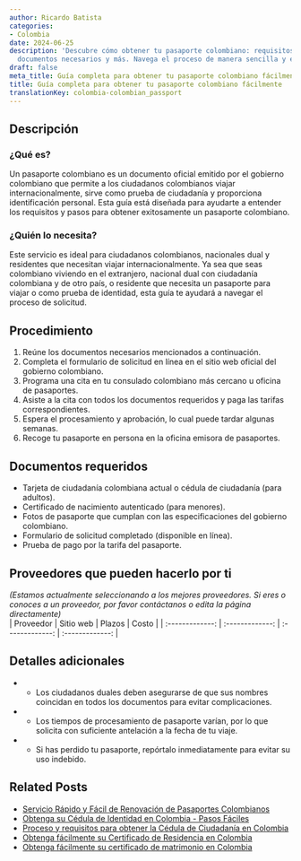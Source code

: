 ```yaml
---
author: Ricardo Batista
categories:
- Colombia
date: 2024-06-25
description: 'Descubre cómo obtener tu pasaporte colombiano: requisitos, procedimientos,
  documentos necesarios y más. Navega el proceso de manera sencilla y eficaz.'
draft: false
meta_title: Guía completa para obtener tu pasaporte colombiano fácilmente
title: Guía completa para obtener tu pasaporte colombiano fácilmente
translationKey: colombia-colombian_passport
---
```



## Descripción
### ¿Qué es?
Un pasaporte colombiano es un documento oficial emitido por el gobierno colombiano que permite a los ciudadanos colombianos viajar internacionalmente, sirve como prueba de ciudadanía y proporciona identificación personal. Esta guía está diseñada para ayudarte a entender los requisitos y pasos para obtener exitosamente un pasaporte colombiano.

### ¿Quién lo necesita?
Este servicio es ideal para ciudadanos colombianos, nacionales dual y residentes que necesitan viajar internacionalmente. Ya sea que seas colombiano viviendo en el extranjero, nacional dual con ciudadanía colombiana y de otro país, o residente que necesita un pasaporte para viajar o como prueba de identidad, esta guía te ayudará a navegar el proceso de solicitud.

## Procedimiento

1. Reúne los documentos necesarios mencionados a continuación.
2. Completa el formulario de solicitud en línea en el sitio web oficial del gobierno colombiano.
3. Programa una cita en tu consulado colombiano más cercano u oficina de pasaportes.
4. Asiste a la cita con todos los documentos requeridos y paga las tarifas correspondientes.
5. Espera el procesamiento y aprobación, lo cual puede tardar algunas semanas.
6. Recoge tu pasaporte en persona en la oficina emisora de pasaportes.

## Documentos requeridos

- Tarjeta de ciudadanía colombiana actual o cédula de ciudadanía (para adultos).
- Certificado de nacimiento autenticado (para menores).
- Fotos de pasaporte que cumplan con las especificaciones del gobierno colombiano.
- Formulario de solicitud completado (disponible en línea).
- Prueba de pago por la tarifa del pasaporte.

## Proveedores que pueden hacerlo por ti
_(Estamos actualmente seleccionando a los mejores proveedores. Si eres o conoces a un proveedor, por favor contáctanos o edita la página directamente)_  
| Proveedor        |     Sitio web     |     Plazos    |       Costo      |
| :-------------: | :-------------: |  :-------------: | :-------------: |

## Detalles adicionales

- * Los ciudadanos duales deben asegurarse de que sus nombres coincidan en todos los documentos para evitar complicaciones.
- * Los tiempos de procesamiento de pasaporte varían, por lo que solicita con suficiente antelación a la fecha de tu viaje.
- * Si has perdido tu pasaporte, repórtalo inmediatamente para evitar su uso indebido.


## Related Posts

- [Servicio Rápido y Fácil de Renovación de Pasaportes Colombianos](https://tramitit.com/es/guides/colombia/renovación_de_pasaporte/)
- [Obtenga su Cédula de Identidad en Colombia - Pasos Fáciles](https://tramitit.com/es/guides/colombia/expedición_de_tarjeta_de_identidad/)
- [Proceso y requisitos para obtener la Cédula de Ciudadanía en Colombia](https://tramitit.com/es/guides/colombia/cédula_de_ciudadanía/)
- [Obtenga fácilmente su Certificado de Residencia en Colombia](https://tramitit.com/es/guides/colombia/certificado_de_residencia/)
- [Obtenga fácilmente su certificado de matrimonio en Colombia](https://tramitit.com/es/guides/colombia/registro_civil_de_matrimonio/)